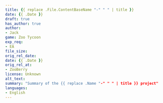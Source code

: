 ```yaml
---
title: {{ replace .File.ContentBaseName "-" " " | title }}
date: {{ .Date }}
draft: true
has_author: true
author: 
- Jack
game: Zoo Tycoon 
exp_req: 
- EA
file_size:
orig_rel_date:
date: {{ .Date }}
orig_rel_at: 
- ZooBerry
license: Unknown
alt_text: 
summary: "Summary of the {{ replace .Name "-" " " | title }} project"
languages:
- English
---
```

